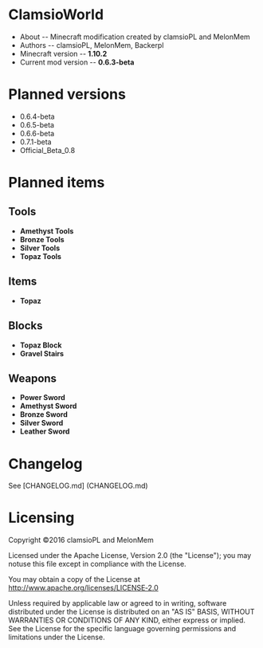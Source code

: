 # ClamsioWorld
* About -- Minecraft modification created by clamsioPL and MelonMem
* Authors -- clamsioPL, MelonMem, Backerpl
* Minecraft version -- **1.10.2**
* Current mod version -- **0.6.3-beta**

# Planned versions
* 0.6.4-beta
* 0.6.5-beta
* 0.6.6-beta
* 0.7.1-beta
* Official_Beta_0.8

# Planned items
## Tools
* **Amethyst Tools**
* **Bronze Tools**
* **Silver Tools**
* **Topaz Tools**

## Items
* **Topaz**

## Blocks
* **Topaz Block**
* **Gravel Stairs**

## Weapons
* **Power Sword**
* **Amethyst Sword**
* **Bronze Sword**
* **Silver Sword**
* **Leather Sword**

<!--
## Achievements
-->

<!--
## Structures
-->

<!--
## Biomes
-->

# Changelog
See [CHANGELOG.md] (CHANGELOG.md)

# Licensing
Copyright &copy;2016 clamsioPL and MelonMem

Licensed under the Apache License, Version 2.0 (the "License");
you may notuse this file except in compliance with the License.

You may obtain a copy of the License at http://www.apache.org/licenses/LICENSE‐2.0

Unless required by applicable law or agreed to in writing, software distributed under 
the License is distributed on an "AS IS" BASIS, WITHOUT WARRANTIES OR CONDITIONS
OF ANY KIND, either express or implied.
See the License for the specific language governing
permissions and limitations under the License.
